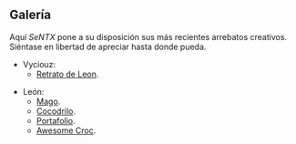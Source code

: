 ## Galería

Aquí *SeNTX* pone a su disposición sus más recientes arrebatos creativos.
Siéntase en libertad de apreciar hasta donde pueda.

* Vyciouz: 
	* [Retrato de Leon][].

[Retrato de Leon]: $%/galeria/vyciouz/leon.jpg

* León:
	* [Mago][].
	* [Cocodrilo][].
	* [Portafolio][].
	* [Awesome Croc][].

[Mago]: $%/galeria/leon/wizard.png 
[Cocodrilo]: $%/galeria/leon/s_croc.png 
[Portafolio]: $%/galeria/leon/mejor_portafolio.png 
[Awesome Croc]: $%/galeria/leon/croc.png 

